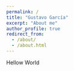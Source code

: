 ```yaml
---
permalink: /
title: "Gustavo García"
excerpt: "About me"
author_profile: true
redirect_from: 
  - /about/
  - /about.html
---
```

Hellow World
